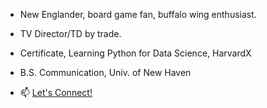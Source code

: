 - New Englander, board game fan, buffalo wing enthusiast.
- TV Director/TD by trade.

- Certificate, Learning Python for Data Science, HarvardX
- B.S. Communication, Univ. of New Haven 

- 📫 [Let's Connect!](https://www.linkedin.com/in/spencerpoulin/)

<!---
sjpoulin/sjpoulin is a ✨ special ✨ repository because its `README.md` (this file) appears on your GitHub profile.
You can click the Preview link to take a look at your changes.
--->
